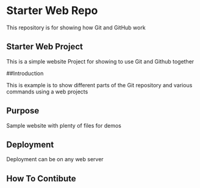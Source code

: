 # Starter Web Repo

This repository is for showing how Git and GitHub work

## Starter Web Project
This is a simple website Project for showing to use Git and Github together

##Introduction

This is example is to show different parts of the Git repository and various commands using a web projects


## Purpose

Sample website with plenty of files for demos

## Deployment

Deployment can be on any web server

## How To Contibute